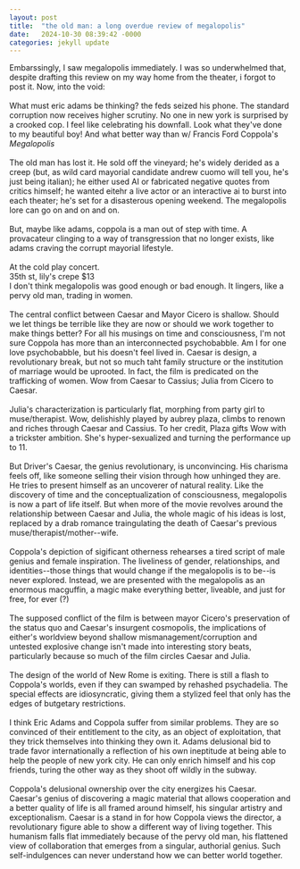 ```yaml
---
layout: post
title:  "the old man: a long overdue review of megalopolis"
date:   2024-10-30 08:39:42 -0000
categories: jekyll update
---
```

Embarssingly, I saw megalopolis immediately. I was so underwhelmed that, despite drafting this review on my way home from the theater, i forgot to post it. Now, into the void:<br>
<br>
What must eric adams be thinking? the feds seized his phone. The standard corruption now receives higher scrutiny. No one in new york is surprised by a crooked cop. I feel like celebrating his downfall. Look what they've done to my beautiful boy! And what better way than w/ Francis Ford Coppola's <i>Megalopolis</i><br>
<br>
The old man has lost it. He sold off the vineyard; he's widely derided as a creep (but, as wild card mayorial candidate andrew cuomo will tell you, he's just being italian); he either used AI or fabricated negative quotes from critics himself; he wanted eitehr a live actor or an interactive ai to burst into each theater; he's set for a disasterous opening weekend. The megalopolis lore can go on and on and on. <br>
<br>
But, maybe like adams, coppola is a man out of step with time. A provacateur clinging to a way of transgression that no longer exists, like adams craving the corrupt mayorial lifestyle. <br>
<br> 
At the cold play concert. <br> 
35th st, lily's crepe $13<br>
I don't think megalopolis was good enough or bad enough. It lingers, like a pervy old man, trading in women. <br>
<br>
The central conflict between Caesar and Mayor Cicero is shallow. Should we let things be terrible like they are now or should we work together to make things better? For all his musings on time and consciousness, I'm not sure Coppola has more than an interconnected psychobabble. Am I for one love psychobabble, but his doesn't feel lived in. Caesar is design, a revolutionary break, but not so much taht family structure or the institution of marriage would be uprooted. In fact, the film is predicated on the trafficking of women. Wow from Caesar to Cassius; Julia from Cicero to Caesar. <br>
<br>
Julia's characterization is particularly flat, morphing from party girl to muse/therapist. Wow, delishishly played by aubrey plaza, climbs to renown and riches through Caesar and Cassius. To her credit, Plaza gifts Wow with a trickster ambition. She's hyper-sexualized and turning the performance up to 11. <br>
<br>
But Driver's Caesar, the genius revolutionary, is unconvincing. His charisma feels off, like someone selling their vision through how unhinged they are. He tries to present himself as an uncoverer of natural reality. Like the discovery of time and the conceptualization of consciousness, megalopolis is now a part of life itself. But when more of the movie revolves around the relationship between Caesar and Julia, the whole magic of his ideas is lost, replaced by a drab romance traingulating the death of Caesar's previous muse/therapist/mother--wife. <br>
<br>
Coppola's depiction of sigificant otherness rehearses a tired script of male genius and female inspiration. The liveliness of gender, relationships, and identities--those things that would change if the megalopolis is to be--is never explored. Instead, we are presented with the megalopolis as an enormous macguffin, a magic make everything better, liveable, and just for free, for ever (?) <br>
<br>
The supposed conflict of the film is between mayor Cicero's preservation of the status quo and Caesar's insurgent cosmopolis, the implications of either's worldview beyond shallow mismanagement/corruption and untested explosive change isn't made into interesting story beats, particularly because so much of the film circles Caesar and Julia. <br>
<br>
The design of the world of New Rome is exiting. There is still a flash to Coppola's worlds, even if they can swamped by rehashed psychadelia. The special effects are idiosyncratic, giving them a stylized feel that only has the edges of butgetary restrictions. <br>
<br>
I think Eric Adams and Coppola suffer from similar problems. They are so convinced of their entitlement to the city, as an object of exploitation, that they trick themselves into thinking they own it. Adams delusional bid to trade favor internationally a reflection of his own ineptitude at being able to help the people of new york city. He can only enrich himself and his cop friends, turing the other way as they shoot off wildly in the subway. <br>
<br>
Coppola's delusional ownership over the city energizes his Caesar. Caesar's genius of discovering a magic material that allows cooperation and a better quality of life is all framed around himself, his singular artistry and exceptionalism. Caesar is a stand in for how Coppola views the director, a revolutionary figure able to show a different way of living together. This humanism falls flat immediately because of the pervy old man, his flattened view of collaboration that emerges from a singular, authorial genius. Such self-indulgences can never understand how we can better world together.
